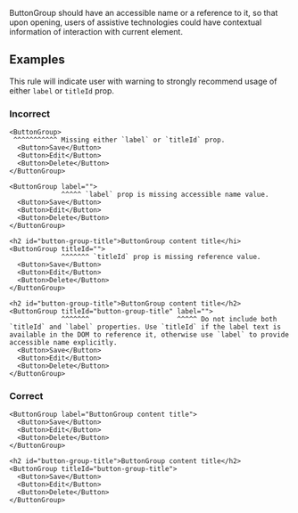 ButtonGroup should have an accessible name or a reference to it, so that upon opening, users of assistive technologies could have contextual information of interaction with current element.

## Examples

This rule will indicate user with warning to strongly recommend usage of either `label` or `titleId` prop.

### Incorrect

```tsx
<ButtonGroup>
 ^^^^^^^^^^^ Missing either `label` or `titleId` prop.
  <Button>Save</Button>
  <Button>Edit</Button>
  <Button>Delete</Button>
</ButtonGroup>

<ButtonGroup label="">
             ^^^^^ `label` prop is missing accessible name value.
  <Button>Save</Button>
  <Button>Edit</Button>
  <Button>Delete</Button>
</ButtonGroup>

<h2 id="button-group-title">ButtonGroup content title</hi>
<ButtonGroup titleId="">
             ^^^^^^^ `titleId` prop is missing reference value.
  <Button>Save</Button>
  <Button>Edit</Button>
  <Button>Delete</Button>
</ButtonGroup>

<h2 id="button-group-title">ButtonGroup content title</h2>
<ButtonGroup titleId="button-group-title" label="">
             ^^^^^^^                      ^^^^^ Do not include both `titleId` and `label` properties. Use `titleId` if the label text is available in the DOM to reference it, otherwise use `label` to provide accessible name explicitly.
  <Button>Save</Button>
  <Button>Edit</Button>
  <Button>Delete</Button>
</ButtonGroup>
```

### Correct

```tsx
<ButtonGroup label="ButtonGroup content title">
  <Button>Save</Button>
  <Button>Edit</Button>
  <Button>Delete</Button>
</ButtonGroup>

<h2 id="button-group-title">ButtonGroup content title</h2>
<ButtonGroup titleId="button-group-title">
  <Button>Save</Button>
  <Button>Edit</Button>
  <Button>Delete</Button>
</ButtonGroup>
```
